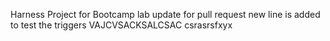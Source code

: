 Harness Project for Bootcamp lab
update for pull request
new line is added to test the triggers
VAJCVSACKSALCSAC
csrasrsfxyx
